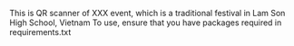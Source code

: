 This is QR scanner of XXX event, which is a traditional festival in Lam Son High School, Vietnam
To use, ensure that you have packages required in requirements.txt
